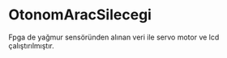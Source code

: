 # OtonomAracSilecegi
Fpga de yağmur sensöründen alınan veri ile servo motor ve lcd çalıştırılmıştır.
